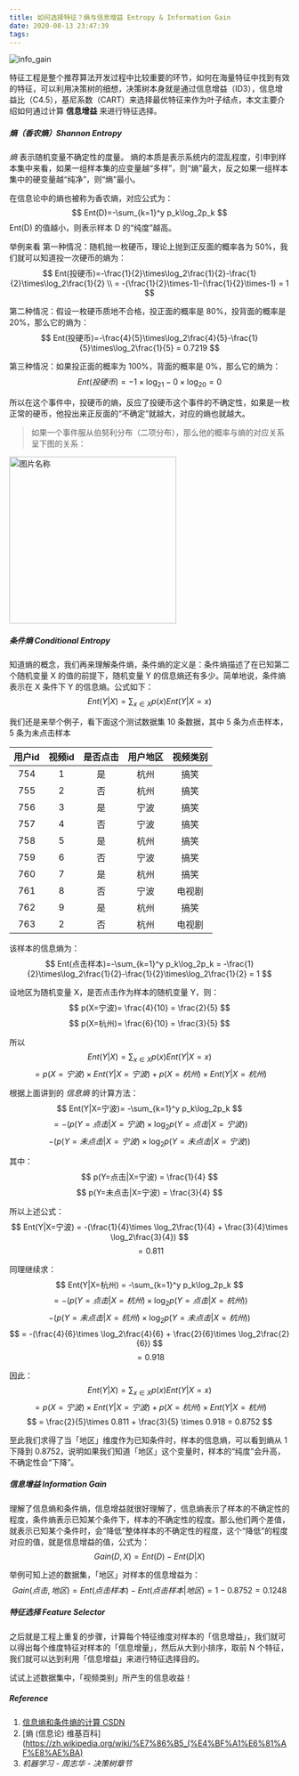 ```yaml
---
title: 如何选择特征？熵与信息增益 Entropy & Information Gain
date: 2020-08-13 23:47:39
tags:
---
```


![info_gain](https://timeline229-image.oss-cn-hangzhou.aliyuncs.com/feature-selector-with-information-gain/gain.png)

特征工程是整个推荐算法开发过程中比较重要的环节，如何在海量特征中找到有效的特征，可以利用决策树的细想，决策树本身就是通过信息增益（ID3），信息增益比（C4.5），基尼系数（CART）来选择最优特征来作为叶子结点，本文主要介绍如何通过计算 **信息增益** 来进行特征选择。

<!--more-->

##### 熵（香农熵）Shannon Entropy
*熵* 表示随机变量不确定性的度量。
熵的本质是表示系统内的混乱程度，引申到样本集中来看，如果一组样本集的应变量越“多样”，则“熵”最大，反之如果一组样本集中的硬变量越“纯净”，则“熵”最小。

在信息论中的熵也被称为香农熵，对应公式为：
$$ Ent(D)=-\sum_{k=1}^y p_k\log_2p_k $$
Ent(D) 的值越小，则表示样本 D 的“纯度”越高。

举例来看
第一种情况：随机抛一枚硬币，理论上抛到正反面的概率各为 50%，我们就可以知道投一次硬币的熵为：
$$ Ent(投硬币)=-\frac{1}{2}\times\log_2\frac{1}{2}-\frac{1}{2}\times\log_2\frac{1}{2} \\ = -(\frac{1}{2}\times-1)-(\frac{1}{2}\times-1) = 1 $$

第二种情况：假设一枚硬币质地不合格，投正面的概率是 80%，投背面的概率是 20%，那么它的熵为：
$$ Ent(投硬币)=-\frac{4}{5}\times\log_2\frac{4}{5}-\frac{1}{5}\times\log_2\frac{1}{5} = 0.7219 $$

第三种情况：如果投正面的概率为 100%，背面的概率是 0%，那么它的熵为：
$$ Ent(投硬币)=-1\times\log_21-0\times\log_20 = 0 $$

所以在这个事件中，投硬币的熵，反应了投硬币这个事件的不确定性，如果是一枚正常的硬币，他投出来正反面的“不确定”就越大，对应的熵也就越大。

> 如果一个事件服从伯努利分布（二项分布），那么他的概率与熵的对应关系呈下图的关系：

<img src="https://timeline229-image.oss-cn-hangzhou.aliyuncs.com/feature-selector-with-information-gain/binary_entropy_plot.png" width = "300" height = "300" alt="图片名称" align=center />

##### 条件熵 Conditional Entropy
知道熵的概念，我们再来理解条件熵，条件熵的定义是：条件熵描述了在已知第二个随机变量 X 的值的前提下，随机变量 Y 的信息熵还有多少。简单地说，条件熵表示在 X 条件下 Y 的信息熵。公式如下：
$$ Ent(Y|X)=\sum_{x\in{X}}p(x)Ent(Y|X=x) $$

我们还是来举个例子，看下面这个测试数据集 10 条数据，其中 5 条为点击样本，5 条为未点击样本

| 用户id| 视频id | 是否点击 | 用户地区 | 视频类别 |
| :----: | :----: | :----: | :----: | :----: |
| 754 | 1 | 是 | 杭州 | 搞笑 |
| 755 | 2 | 否 | 杭州 | 搞笑 |
| 756 | 3 | 是 | 宁波 | 搞笑 |
| 757 | 4 | 否 | 宁波 | 搞笑 |
| 758 | 5 | 是 | 杭州 | 搞笑 |
| 759 | 6 | 否 | 宁波 | 搞笑 |
| 760 | 7 | 是 | 杭州 | 搞笑 |
| 761 | 8 | 否 | 宁波 | 电视剧 |
| 762 | 9 | 是 | 杭州 | 搞笑 |
| 763 | 2 | 否 | 杭州 | 电视剧 |

该样本的信息熵为：
$$ Ent(点击样本)=-\sum_{k=1}^y p_k\log_2p_k = -\frac{1}{2}\times\log_2\frac{1}{2}-\frac{1}{2}\times\log_2\frac{1}{2} = 1 $$

设地区为随机变量 X，是否点击作为样本的随机变量 Y，则：
$$ p(X=宁波)= \frac{4}{10} = \frac{2}{5} $$
$$ p(X=杭州)= \frac{6}{10} = \frac{3}{5} $$

所以
$$ Ent(Y|X)=\sum_{x\in{X}}p(x)Ent(Y|X=x) $$
$$ = p(X=宁波)\times Ent(Y|X=宁波) + p(X=杭州)\times Ent(Y|X=杭州)$$

根据上面讲到的 *信息熵* 的计算方法：
$$ Ent(Y|X=宁波)= -\sum_{k=1}^y p_k\log_2p_k $$ 
$$ = -(p(Y=点击|X=宁波) \times \log_2p(Y=点击|X=宁波)) $$
$$ - (p(Y=未点击|X=宁波) \times \log_2p(Y=未点击|X=宁波)) $$

其中：
$$ p(Y=点击|X=宁波) = \frac{1}{4} $$ 
$$ p(Y=未点击|X=宁波) = \frac{3}{4} $$ 

所以上述公式：
$$ Ent(Y|X=宁波) = -(\frac{1}{4}\times \log_2\frac{1}{4} + \frac{3}{4}\times \log_2\frac{3}{4}) $$
$$ = 0.811 $$

同理继续求：
$$ Ent(Y|X=杭州) = -\sum_{k=1}^y p_k\log_2p_k $$ 
$$ = -(p(Y=点击|X=杭州) \times \log_2p(Y=点击|X=杭州)) $$
$$ - (p(Y=未点击|X=杭州) \times \log_2p(Y=未点击|X=杭州)) $$
$$ = -(\frac{4}{6}\times \log_2\frac{4}{6} + \frac{2}{6}\times \log_2\frac{2}{6}) $$
$$ = 0.918 $$

因此：
$$ Ent(Y|X)=\sum_{x\in{X}}p(x)Ent(Y|X=x) $$
$$ = p(X=宁波)\times Ent(Y|X=宁波) + p(X=杭州)\times Ent(Y|X=杭州)$$
$$ = \frac{2}{5}\times 0.811 + \frac{3}{5} \times 0.918 = 0.8752 $$

至此我们求得了当「地区」维度作为已知条件时，样本的信息熵，可以看到熵从 1 下降到 0.8752，说明如果我们知道「地区」这个变量时，样本的“纯度”会升高，不确定性会“下降”。

##### 信息增益 Information Gain
理解了信息熵和条件熵，信息增益就很好理解了，信息熵表示了样本的不确定性的程度，条件熵表示已知某个条件下，样本的不确定性的程度。那么他们两个差值，就表示已知某个条件时，会“降低”整体样本的不确定性的程度，这个“降低”的程度对应的值，就是信息增益的值，公式为：
$$ Gain(D,X) = Ent(D) - Ent(D|X) $$

举例可知上述的数据集，「地区」对样本的信息增益为：
$$ Gain(点击, 地区) = Ent(点击样本) - Ent(点击样本|地区) = 1 - 0.8752 = 0.1248 $$

##### 特征选择 Feature Selector
之后就是工程上重复的步骤，计算每个特征维度对样本的「信息增益」，我们就可以得出每个维度特征对样本的「信息增量」，然后从大到小排序，取前 N 个特征，我们就可以达到利用「信息增益」来进行特征选择目的。

试试上述数据集中，「视频类别」所产生的信息收益！

##### Reference
1. [信息熵和条件熵的计算 CSDN](https://blog.csdn.net/PursueLuo/article/details/95627975)
2. [熵 (信息论) 维基百科](https://zh.wikipedia.org/wiki/%E7%86%B5_(%E4%BF%A1%E6%81%AF%E8%AE%BA)
3. *机器学习 - 周志华 - 决策树章节*